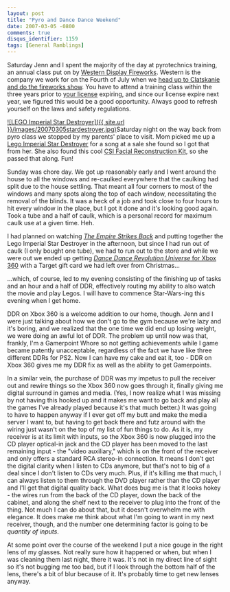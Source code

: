 ```yaml
---
layout: post
title: "Pyro and Dance Dance Weekend"
date: 2007-03-05 -0800
comments: true
disqus_identifier: 1159
tags: [General Ramblings]
---
```

Saturday Jenn and I spent the majority of the day at pyrotechnics
training, an annual class put on by [Western Display
Fireworks](http://www.westerndisplay.com/). Western is the company we
work for on the Fourth of July when we [head up to Clatskanie and do the
fireworks
show](/archive/2006/07/05/fireworks-and-wastewater-treatment.aspx). You
have to attend a training class within the three years prior to [your
license](/archive/2005/09/21/state-licensed-pyrotechnician.aspx)
expiring, and since our license expire next year, we figured this would
be a good opportunity. Always good to refresh yourself on the laws and
safety regulations.

 [![LEGO Imperial Star
Destroyer]({{ site.url }}/images/20070305stardestroyer.jpg)](http://www.amazon.com/exec/obidos/ASIN/B000ELIX5Y/mhsvortex)Saturday
night on the way back from pyro class we stopped by my parents' place to
visit. Mom picked me up a [Lego Imperial Star
Destroyer](http://www.amazon.com/exec/obidos/ASIN/B000ELIX5Y/mhsvortex)
for a song at a sale she found so I got that from her. She also found
this cool [CSI Facial Reconstruction
Kit](http://www.amazon.com/exec/obidos/ASIN/B000623MGQ/mhsvortex), so
she passed that along. Fun!

 Sunday was chore day. We got up reasonably early and I went around the
house to all the windows and re-caulked everywhere that the caulking had
split due to the house settling. That meant all four corners to most of
the windows and many spots along the top of each window, necessitating
the removal of the blinds. It was a heck of a job and took close to four
hours to hit every window in the place, but I got it done and it's
looking good again. Took a tube and a half of caulk, which is a personal
record for maximum caulk use at a given time. Heh.

 I had planned on watching [*The Empire Strikes
Back*](http://www.amazon.com/exec/obidos/ASIN/B0006VIXGQ/mhsvortex) and
putting together the Lego Imperial Star Destroyer in the afternoon, but
since I had run out of caulk (I only bought one tube), we had to run out
to the store and while we were out we ended up getting [*Dance Dance
Revolution Universe* for Xbox
360](http://www.amazon.com/exec/obidos/ASIN/B000JV322S/mhsvortex) with a
Target gift card we had left over from Christmas...

 ...which, of course, led to my evening consisting of the finishing up
of tasks and an hour and a half of DDR, effectively routing my ability
to also watch the movie and play Legos. I will have to commence
Star-Wars-ing this evening when I get home.

 DDR on Xbox 360 is a welcome addition to our home, though. Jenn and I
were just talking about how we don't go to the gym because we're lazy
and it's boring, and we realized that the one time we did end up losing
weight, we were doing an awful lot of DDR. The problem up until now was
that, frankly, I'm a Gamerpoint Whore so not getting achievements while
I game became patently unacceptable, regardless of the fact we have like
three different DDRs for PS2. Now I can have my cake and eat it, too -
DDR on Xbox 360 gives me my DDR fix as well as the ability to get
Gamerpoints.

 In a similar vein, the purchase of DDR was my impetus to pull the
receiver out and rewire things so the Xbox 360 now goes through it,
finally giving me digital surround in games and media. (Yes, I now
realize what I was missing by not having this hooked up and it makes me
want to go back and play all the games I've already played because it's
that much better.) It was going to have to happen anyway if I ever get
off my butt and make the media server I want to, but having to get back
there and futz around with the wiring just wasn't on the top of my list
of fun things to do. As it is, my receiver is at its limit with inputs,
so the Xbox 360 is now plugged into the CD player optical-in jack and
the CD player has been moved to the last remaining input - the "video
auxiliary," which is on the front of the receiver and only offers a
standard RCA stereo-in connection. It means I don't get the digital
clarity when I listen to CDs anymore, but that's not to big of a deal
since I don't listen to CDs very much. Plus, if it's killing me that
much, I can always listen to them through the DVD player rather than the
CD player and I'll get that digital quality back. What does bug me is
that it looks hokey - the wires run from the back of the CD player, down
the back of the cabinet, and along the shelf next to the receiver to
plug into the front of the thing. Not much I can do about that, but it
doesn't overwhelm me with elegance. It does make me think about what I'm
going to want in my next receiver, though, and the number one
determining factor is going to be *quantity of inputs*.

 At some point over the course of the weekend I put a nice gouge in the
right lens of my glasses. Not really sure how it happened or when, but
when I was cleaning them last night, there it was. It's not in my direct
line of sight so it's not bugging me too bad, but if I look through the
bottom half of the lens, there's a bit of blur because of it. It's
probably time to get new lenses anyway.

